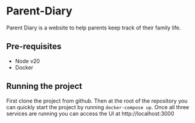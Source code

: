 # Parent-Diary

Parent Diary is a website to help parents keep track of their family life.

## Pre-requisites

- Node v20
- Docker

## Running the project

First clone the project from github. Then at the root of the repository you can quickly start the project by running `docker-compose up`. Once all three services are running you can access the UI at http://localhost:3000 